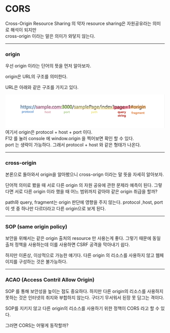 # CORS

Cross-Origin Resource Sharing 의 약자
resource sharing은 자원공유라는 의미로 해석이 되지만  
cross-origin 이라는 말은 의미가 와닿지 않는다.

---

### origin

우선 origin 이라는 단어의 뜻을 먼저 알아보자.

origin은 URL의 구조를 의미한다.

URL은 아래와 같은 구조를 가지고 있다.

![url URL구성](cors_URL.png)  
여기서 origin은 protocol + host + port 이다.  
F12 를 눌러 console 에 window.origin 을 찍어보면 확인 할 수 있다.  
port 는 생략이 가능하다. 그래서 protocol + host 와 같은 형태가 나온다.

---

### cross-origin

본론으로 돌아와서 origin을 알아봤으니 cross-orign 이라는 말 뜻을 자세히 알아보자.

단어적 의미로 봤을 때 서로 다른 origin 의 자원 공유에 관한 문제라 예측이 된다.
그렇다면 서로 다른 origin 이라 했을 때 어느 범위까지 같아야 같은 origin 취급을 할까?

path와 query, fragment는 origin 판단에 영향을 주지 않는다. protocol ,host, port 이 셋 중 하나만 다르더라고 다른 origin으로 보게 된다.

---

### SOP (same origin policy)

보안을 위해서는 같은 origin 출처의 resource 만 사용는게 좋다. 그렇기 때문에 동일 출처 정책을 사용하는데 이를 사용하면 CSRF 공격을 막아내기 쉽다.

하지만 이론상, 이상적으로 가능한 얘기다. 다른 origin 의 리소스를 사용하지 않고 웹페이지를 구성하는 것은 불가능하다.

---

### ACAO (Access Contril Allow Origin)

SOP 를 통해 보안성을 높이는 점도 중요하다. 하지만 다른 origin의 리소스를 사용하지 못하는 것은 인터넷의 취지와 부합하지 않는다. 구더기 무서워서 된장 못 담그는 격이다.

SOP를 지키지 않고 다른 origin의 리소스를 사용하기 위한 정책이 CORS 라고 할 수 있다.

그러면 CORS는 어떻게 동작할까?
